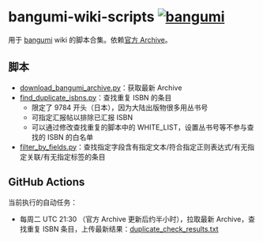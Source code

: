 # bangumi-wiki-scripts [![bangumi](http://bgm.tv/img/ico/bgm80-15.png)](http://bgm.tv)

用于 [bangumi](https://bgm.tv) wiki 的脚本合集。依赖[官方 Archive](https://github.com/bangumi/Archive)。

## 脚本

- [download_bangumi_archive.py](https://github.com/inchei/bangumi-wiki-scripts/blob/main/download_bangumi_archive.py)：获取最新 Archive
- [find_duplicate_isbns.py](https://github.com/inchei/bangumi-wiki-scripts/blob/main/find_duplicate_isbns.py)：查找重复 ISBN 的条目
  - 限定了 9784 开头（日本），因为大陆出版物很多用丛书号
  - 可指定汇报帖以排除已汇报 ISBN
  - 可以通过修改查找重复的脚本中的 WHITE_LIST，设置丛书号等不参与查找的 ISBN 的白名单
- [filter_by_fields.py](https://github.com/inchei/bangumi-wiki-scripts/blob/main/filter_by_fields.py)：查找指定字段含有指定文本/符合指定正则表达式/有无指定关联/有无指定标签的条目

## GitHub Actions
当前执行的自动任务：
- 每周二 UTC 21:30 （官方 Archive 更新后约半小时），拉取最新 Archive，查找重复 ISBN 条目，上传最新结果：[duplicate_check_results.txt](https://raw.githubusercontent.com/inchei/bangumi-wiki-scripts/refs/heads/main/duplicate_check_results.txt)
